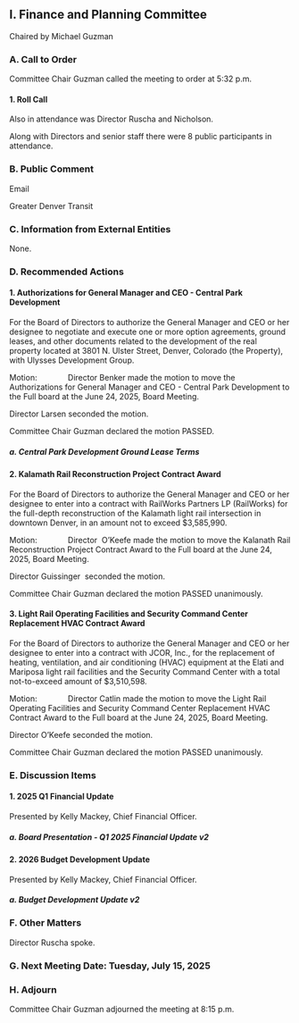 ## I. Finance and Planning Committee

Chaired by Michael Guzman

### A. Call to Order

Committee Chair Guzman called the meeting to order at 5:32 p.m.

#### 1. Roll Call

Also in attendance was Director Ruscha and Nicholson.

Along with Directors and senior staff there were 8 public participants in attendance.

### B. Public Comment

Email

Greater Denver Transit

### C. Information from External Entities

None.

### D. Recommended Actions

#### 1. Authorizations for General Manager and CEO - Central Park Development

For the Board of Directors to authorize the General Manager and CEO or her designee to negotiate and execute one or more option agreements, ground leases, and other documents related to the development of the real property located at 3801 N. Ulster Street, Denver, Colorado (the Property), with Ulysses Development Group.

Motion:              Director Benker made the motion to move the Authorizations for General Manager and CEO - Central Park Development to the Full board at the June 24, 2025, Board Meeting.

Director Larsen seconded the motion.

Committee Chair Guzman declared the motion PASSED.

##### a. Central Park Development Ground Lease Terms

#### 2. Kalamath Rail Reconstruction Project Contract Award

For the Board of Directors to authorize the General Manager and CEO or her designee to enter into a contract with RailWorks Partners LP (RailWorks) for the full-depth reconstruction of the Kalamath light rail intersection in downtown Denver, in an amount not to exceed $3,585,990.

Motion:              Director  O’Keefe made the motion to move the Kalanath Rail Reconstruction Project Contract Award to the Full board at the June 24, 2025, Board Meeting.

Director Guissinger  seconded the motion.

Committee Chair Guzman declared the motion PASSED unanimously.

#### 3. Light Rail Operating Facilities and Security Command Center Replacement HVAC Contract Award

For the Board of Directors to authorize the General Manager and CEO or her designee to enter into a contract with JCOR, Inc., for the replacement of heating, ventilation, and air conditioning (HVAC) equipment at the Elati and Mariposa light rail facilities and the Security Command Center with a total not-to-exceed amount of $3,510,598.

Motion:              Director Catlin made the motion to move the Light Rail Operating Facilities and Security Command Center Replacement HVAC Contract Award to the Full board at the June 24, 2025, Board Meeting.

Director O’Keefe seconded the motion.

Committee Chair Guzman declared the motion PASSED unanimously.

### E. Discussion Items

#### 1. 2025 Q1 Financial Update

Presented by Kelly Mackey, Chief Financial Officer.

##### a. Board Presentation - Q1 2025 Financial Update v2

#### 2. 2026 Budget Development Update

Presented by Kelly Mackey, Chief Financial Officer.

##### a. Budget Development Update v2

### F. Other Matters

Director Ruscha spoke.

### G. Next Meeting Date: Tuesday, July 15, 2025

### H. Adjourn

Committee Chair Guzman adjourned the meeting at 8:15 p.m.